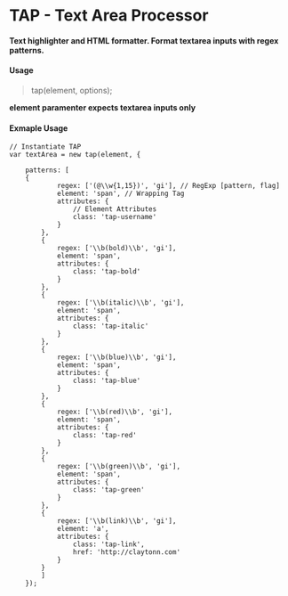 # TAP - Text Area Processor 
#### Text highlighter and HTML formatter. Format textarea inputs with regex patterns.

#### Usage

> tap(element, options);

**element paramenter expects textarea inputs only**

#### Exmaple Usage
```
// Instantiate TAP
var textArea = new tap(element, {

	patterns: [
	{
			regex: ['(@\\w{1,15})', 'gi'], // RegExp [pattern, flag]
			element: 'span', // Wrapping Tag
			attributes: {
				// Element Attributes
				class: 'tap-username'
			}
		},
		{
			regex: ['\\b(bold)\\b', 'gi'],
			element: 'span',
			attributes: {
				class: 'tap-bold'
			}
		},
		{
			regex: ['\\b(italic)\\b', 'gi'],
			element: 'span',
			attributes: {
				class: 'tap-italic'
			}
		},
		{
			regex: ['\\b(blue)\\b', 'gi'], 
			element: 'span',
			attributes: {
				class: 'tap-blue'
			}
		},
		{
			regex: ['\\b(red)\\b', 'gi'],
			element: 'span',
			attributes: {
				class: 'tap-red'
			}
		},
		{
			regex: ['\\b(green)\\b', 'gi'],
			element: 'span',
			attributes: {
				class: 'tap-green'
			}
		},
		{
			regex: ['\\b(link)\\b', 'gi'],
			element: 'a',
			attributes: {
				class: 'tap-link',
				href: 'http://claytonn.com'
			}
		}
		]
	});
```


